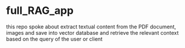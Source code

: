 # full_RAG_app
this repo spoke about extract textual content from the PDF document, images and save into vector database and retrieve the relevant context based on the query of the user or client
